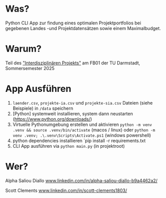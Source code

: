 # Was?

Python CLI App zur findung eines optimalen Projektportfolios bei gegebenen Landes -und Projektdatensätzen sowie einem Maximalbudget.

# Warum?

Teil des ["Interdisziplinären Projekts"](https://www.tucan.tu-darmstadt.de/scripts/mgrqispi.dll?APPNAME=CampusNet&PRGNAME=COURSEDETAILS&ARGUMENTS=-N535915762485897,-N000019,-N380753948619626,-N391554532985120,-N391554532999121,-N0,-N0) am FB01 der TU Darmstadt, Sommersemester 2025

# App Ausführen

1. `laender.csv`, `projekte-ia.csv` und `projekte-sia.csv` Dateien (siehe Beispiele) in `/data` speichern
2. [Python] systemweit installieren, system dann neustarten (https://www.python.org/downloads/)
3. Virtuelle Pythonumgebung erstellen und aktivieren `python -m venv .venv && source .venv/bin/activate` (macos / linux) oder `python -m venv .venv; .\.venv\Scripts\Activate.ps1` (windows powershell)
4. python dependencies installieren `pip install -r requirements.txt
5. CLI App ausführen via `python main.py` (in projektroot)

# Wer?

Alpha Saliou Diallo
www.linkedin.com/in/alpha-saliou-diallo-b9a4462a2/

Scott Clements
www.linkedin.com/in/scott-clements1803/
